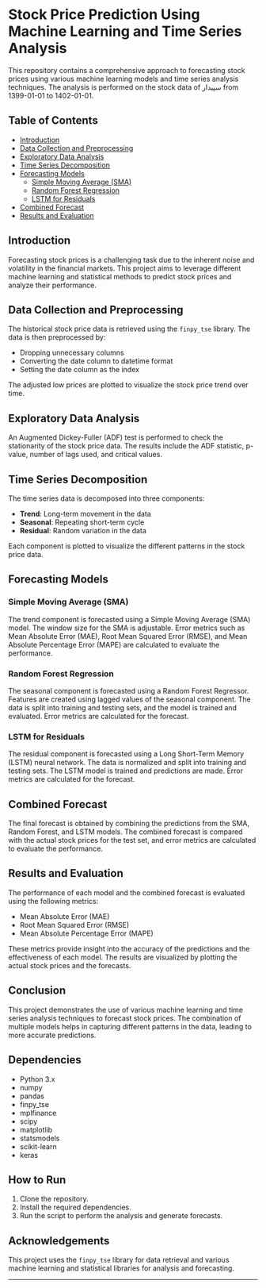 # Stock Price Prediction Using Machine Learning and Time Series Analysis

This repository contains a comprehensive approach to forecasting stock prices using various machine learning models and time series analysis techniques. The analysis is performed on the stock data of سپیدار from 1399-01-01 to 1402-01-01.

## Table of Contents

- [Introduction](#introduction)
- [Data Collection and Preprocessing](#data-collection-and-preprocessing)
- [Exploratory Data Analysis](#exploratory-data-analysis)
- [Time Series Decomposition](#time-series-decomposition)
- [Forecasting Models](#forecasting-models)
  - [Simple Moving Average (SMA)](#simple-moving-average-sma)
  - [Random Forest Regression](#random-forest-regression)
  - [LSTM for Residuals](#lstm-for-residuals)
- [Combined Forecast](#combined-forecast)
- [Results and Evaluation](#results-and-evaluation)

## Introduction

Forecasting stock prices is a challenging task due to the inherent noise and volatility in the financial markets. This project aims to leverage different machine learning and statistical methods to predict stock prices and analyze their performance.

## Data Collection and Preprocessing

The historical stock price data is retrieved using the `finpy_tse` library. The data is then preprocessed by:

- Dropping unnecessary columns
- Converting the date column to datetime format
- Setting the date column as the index

The adjusted low prices are plotted to visualize the stock price trend over time.

## Exploratory Data Analysis

An Augmented Dickey-Fuller (ADF) test is performed to check the stationarity of the stock price data. The results include the ADF statistic, p-value, number of lags used, and critical values.

## Time Series Decomposition

The time series data is decomposed into three components:

- **Trend**: Long-term movement in the data
- **Seasonal**: Repeating short-term cycle
- **Residual**: Random variation in the data

Each component is plotted to visualize the different patterns in the stock price data.

## Forecasting Models

### Simple Moving Average (SMA)

The trend component is forecasted using a Simple Moving Average (SMA) model. The window size for the SMA is adjustable. Error metrics such as Mean Absolute Error (MAE), Root Mean Squared Error (RMSE), and Mean Absolute Percentage Error (MAPE) are calculated to evaluate the performance.

### Random Forest Regression

The seasonal component is forecasted using a Random Forest Regressor. Features are created using lagged values of the seasonal component. The data is split into training and testing sets, and the model is trained and evaluated. Error metrics are calculated for the forecast.

### LSTM for Residuals

The residual component is forecasted using a Long Short-Term Memory (LSTM) neural network. The data is normalized and split into training and testing sets. The LSTM model is trained and predictions are made. Error metrics are calculated for the forecast.

## Combined Forecast

The final forecast is obtained by combining the predictions from the SMA, Random Forest, and LSTM models. The combined forecast is compared with the actual stock prices for the test set, and error metrics are calculated to evaluate the performance.

## Results and Evaluation

The performance of each model and the combined forecast is evaluated using the following metrics:

- Mean Absolute Error (MAE)
- Root Mean Squared Error (RMSE)
- Mean Absolute Percentage Error (MAPE)

These metrics provide insight into the accuracy of the predictions and the effectiveness of each model. The results are visualized by plotting the actual stock prices and the forecasts.

## Conclusion

This project demonstrates the use of various machine learning and time series analysis techniques to forecast stock prices. The combination of multiple models helps in capturing different patterns in the data, leading to more accurate predictions.

## Dependencies

- Python 3.x
- numpy
- pandas
- finpy_tse
- mplfinance
- scipy
- matplotlib
- statsmodels
- scikit-learn
- keras

## How to Run

1. Clone the repository.
2. Install the required dependencies.
3. Run the script to perform the analysis and generate forecasts.

## Acknowledgements

This project uses the `finpy_tse` library for data retrieval and various machine learning and statistical libraries for analysis and forecasting.

---


